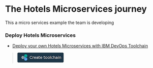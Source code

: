 # The Hotels Microservices journey

This a micro services example the team is developing


### Deploy Hotels Microservices
* [Deploy your own Hotels Microservices with IBM DevOps Toolchain](TOOLCHAIN-README.md)
> [![Deploy To Bluemix](./.bluemix/create_toolchain_button.png)](https://console.ng.bluemix.net/devops/setup/deploy?repository=https%3A%2F%2Fgithub.com%2Fkalyani75%2FMicro-Dev.git&cm_mmc=github-readme--native-_-acme-_-create-toolchain&cm_mmca1=000019RT&cm_mmca2=10004796)


